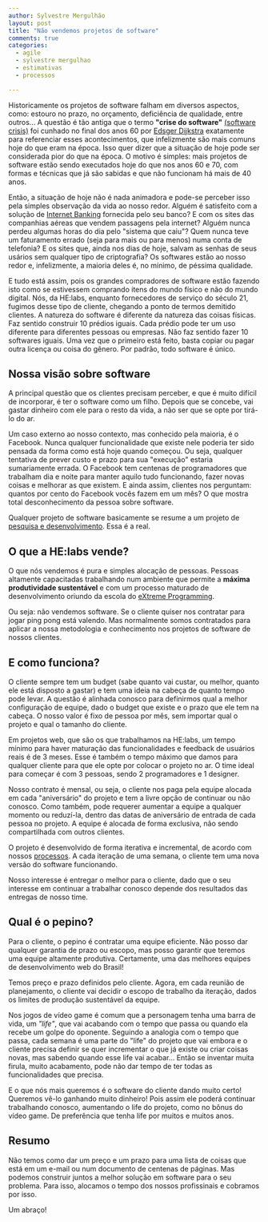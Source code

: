 ```yaml
---
author: Sylvestre Mergulhão
layout: post
title: "Não vendemos projetos de software"
comments: true
categories:
  - agile
  - sylvestre mergulhao
  - estimativas
  - processos

---
```


Historicamente os projetos de software falham em diversos aspectos, como: estouro no prazo, no orçamento, deficiência de qualidade, entre outros... A questão é tão antiga que o termo **"crise do software"** [(software crisis)](http://en.wikipedia.org/wiki/Software_crisis) foi cunhado no final dos anos 60 por [Edsger Dijkstra](http://en.wikipedia.org/wiki/Edsger_Dijkstra) exatamente para referenciar esses acontecimentos, que infelizmente são mais comuns hoje do que eram na época. Isso quer dizer que a situação de hoje pode ser considerada pior do que na época. O motivo é simples: mais projetos de software estão sendo executados hoje do que nos anos 60 e 70, com formas e técnicas que já são sabidas e que não funcionam há mais de 40 anos.

<!--more-->

Então, a situação de hoje não é nada animadora e pode-se perceber isso pela simples observação da vida ao nosso redor. Alguém é satisfeito com a solução de [Internet Banking](http://en.wikipedia.org/wiki/Online_banking) fornecida pelo seu banco? E com os sites das companhias aéreas que vendem passagens pela internet? Alguém nunca perdeu algumas horas do dia pelo "sistema que caiu"? Quem nunca teve um faturamento errado (seja para mais ou para menos) numa conta de telefonia? E os sites que, ainda nos dias de hoje, salvam as senhas de seus usários sem qualquer tipo de criptografia? Os softwares estão ao nosso redor e, infelizmente, a maioria deles é, no mínimo, de péssima qualidade.

E tudo está assim, pois os grandes compradores de software estão fazendo isto como se estivessem comprando itens do mundo físico e não do mundo digital. Nós, da HE:labs, enquanto fornecedores de serviço do século 21, fugimos desse tipo de cliente, chegando a ponto de termos demitido clientes. A natureza do software é diferente da natureza das coisas físicas. Faz sentido construir 10 prédios iguais. Cada prédio pode ter um uso diferente para diferentes pessoas ou empresas. Não faz sentido fazer 10 softwares iguais. Uma vez que o primeiro está feito, basta copiar ou pagar outra licença ou coisa do gênero. Por padrão, todo software é único.

## Nossa visão sobre software

A principal questão que os clientes precisam perceber, e que é muito difícil de incorporar, é ter o software como um filho. Depois que se concebe, vai gastar dinheiro com ele para o resto da vida, a não ser que se opte por tirá-lo do ar.

Um caso externo ao nosso contexto, mas conhecido pela maioria, é o Facebook. Nunca qualquer funcionalidade que existe nele poderia ter sido pensada da forma como está hoje quando começou. Ou seja, qualquer tentativa de prever custo e prazo para sua "execução" estaria sumariamente errada. O Facebook tem centenas de programadores que trabalham dia e noite para manter aquilo tudo funcionando, fazer novas coisas e melhorar as que existem. E ainda assim, clientes nos perguntam: quantos por cento do Facebook vocês fazem em um mês? O que mostra total desconhecimento da pessoa sobre software.

Qualquer projeto de software basicamente se resume a um projeto de [pesquisa e desenvolvimento](http://en.wikipedia.org/wiki/Research). Essa é a real.

## O que a HE:labs vende?

O que nós vendemos é pura e simples alocação de pessoas. Pessoas altamente capacitadas trabalhando num ambiente que permite a **máxima produtividade sustentável** e com um processo maturado de desenvolvimento oriundo da escola do [eXtreme Programming](http://desenvolvimentoagil.com.br/xp/).

Ou seja: não vendemos software. Se o cliente quiser nos contratar para jogar ping pong está valendo. Mas normalmente somos contratados para aplicar a nossa metodologia e conhecimento nos projetos de software de nossos clientes.

## E como funciona?

O cliente sempre tem um budget (sabe quanto vai custar, ou melhor, quanto ele está disposto a gastar) e tem uma ideia na cabeça de quanto tempo pode levar. A questão é alinhada conosco para definirmos qual a melhor configuração de equipe, dado o budget que existe e o prazo que ele tem na cabeça. O nosso valor é fixo de pessoa por mês, sem importar qual o projeto e qual o tamanho do cliente.

Em projetos web, que são os que trabalhamos na HE:labs, um tempo mínimo para haver maturação das funcionalidades e feedback de usuários reais é de 3 meses. Esse é também o tempo máximo que damos para qualquer cliente para que ele opte por colocar o projeto no ar. O time ideal para começar é com 3 pessoas, sendo 2 programadores e 1 designer.

Nosso contrato é mensal, ou seja, o cliente nos paga pela equipe alocada em cada "aniversário" do projeto e tem a livre opção de continuar ou não conosco. Como também, pode requerer aumentar a equipe a qualquer momento ou reduzí-la, dentro das datas de aniversário de entrada de cada pessoa no projeto. A equipe é alocada de forma exclusiva, não sendo compartilhada com outros clientes.

O projeto é desenvolvido de forma iterativa e incremental, de acordo com nossos [processos](http://helabs.com.br/magica/). A cada iteração de uma semana, o cliente tem uma nova versão do software funcionando.

Nosso interesse é entregar o melhor para o cliente, dado que o seu interesse em continuar a trabalhar conosco depende dos resultados das entregas de nosso time.

## Qual é o pepino?

Para o cliente, o pepino é contratar uma equipe eficiente. Não posso dar qualquer garantia de prazo ou escopo, mas posso garantir que teremos uma equipe altamente produtiva. Certamente, uma das melhores equipes de desenvolvimento web do Brasil!

Temos preço e prazo definidos pelo cliente. Agora, em cada reunião de planejamento, o cliente vai decidir o escopo de trabalho da iteração, dados os limites de produção sustentável da equipe.

Nos jogos de vídeo game é comum que a personagem tenha uma barra de vida, um *"life"*, que vai acabando com o tempo que passa ou quando ela recebe um golpe do oponente. Seguindo a analogia com o tempo que passa, cada semana é uma parte do "life" do projeto que vai embora e o cliente precisa definir se quer incrementar o que já existe ou criar coisas novas, mas sabendo quando esse life vai acabar... Então se inventar muita firula, muito acabamento, pode não dar tempo de ter todas as funcionalidades que precisa.

E o que nós mais queremos é o software do cliente dando muito certo! Queremos vê-lo ganhando muito dinheiro! Pois assim ele poderá continuar trabalhando conosco, aumentando o life do projeto, como no bônus do vídeo game. De preferência que tenha life por muitos e muitos anos.

## Resumo

Não temos como dar um preço e um prazo para uma lista de coisas que está em um e-mail ou num documento de centenas de páginas. Mas podemos construir juntos a melhor solução em software para o seu problema. Para isso, alocamos o tempo dos nossos profissinais e cobramos por isso.

Um abraço!